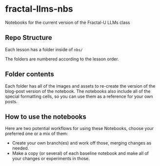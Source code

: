 # fractal-llms-nbs

Notebooks for the current version of the Fractal-U LLMs class

## Repo Structure  
Each lesson has a folder inside of `nbs/`

The folders are numbered according to the lesson order. 

## Folder contents  
Each folder has all of the images and assets to re-create the version of the blog-post version of the notebook. The notebooks also include all of the special formatting cells, so you can use them as a reference for your own posts.  

## How to use the notebooks  
Here are two potential workflows for using these Notebooks, choose your preferred one or a mix of them:   
- Create your own branch(es) and work off those, merging changes as needed.  
- Make a copy (or several) of each baseline notebook and make all of your changes or experiments in those.   

